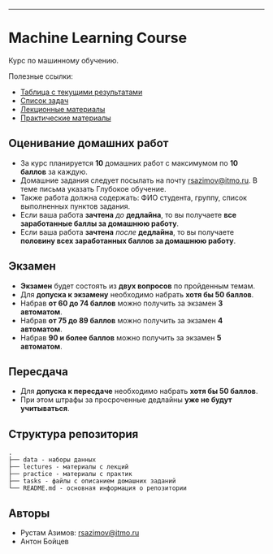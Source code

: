 ---
# Machine Learning Course

Курс по машинному обучению.

Полезные ссылки:
- [Таблица с текущими результатами](https://disk.yandex.ru/i/UBxQ-GKgZaOnVA)
- [Список задач](https://github.com/rustam-azimov/ml-course-itmo/tree/main/tasks)
- [Лекционные материалы](https://github.com/rustam-azimov/ml-course-itmo/tree/main/lectures)
- [Практические материалы](https://github.com/rustam-azimov/ml-course-itmo/tree/main/practice)

## Оценивание домашних работ

- За курс планируется **10** домашних работ с максимумом по **10 баллов** за каждую.
- Домашние задания следует посылать на почту rsazimov@itmo.ru. В теме письма указать Глубокое обучение.
- Также работа должна содержать: ФИО студента, группу, список выполненных пунктов задания.
- Если ваша работа **зачтена** _до_ **дедлайна**, то вы получаете **все заработанные баллы за домашнюю работу**.
- Если ваша работа **зачтена** _после_ **дедлайна**, то вы получаете **половину всех заработанных баллов за домашнюю работу**.

## Экзамен

- **Экзамен** будет состоять из **двух вопросов** по пройденным темам.
- Для **допуска к экзамену** необходимо набрать **хотя бы 50 баллов**.
- Набрав **от 60 до 74 баллов** можно получить за экзамен **3 автоматом**.
- Набрав **от 75 до 89 баллов** можно получить за экзамен **4 автоматом**.
- Набрав **90 и более баллов** можно получить за экзамен **5 автоматом**.

## Пересдача

- Для **допуска к пересдаче** необходимо набрать **хотя бы 50 баллов**.
- При этом штрафы за просроченные дедлайны **уже не будут учитываться**.

## Структура репозитория

```text
.
├── data - наборы данных
├── lectures - материалы с лекций
├── practice - материалы с практик
├── tasks - файлы с описанием домашних заданий
└── README.md - основная информация о репозитории
```

## Авторы

- Рустам Азимов: rsazimov@itmo.ru
- Антон Бойцев
